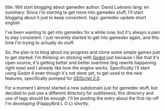 title: Will start blogging about gamedev
author: David Luévano
lang: en
summary: Since I'm starting to get more into gamedev stuff, I'll start blogging about it just to keep consistent.
tags: gamedev
	update
	short
	english

I've been wanting to get into gamedev for a while now, but it's always a pain to stay consistent. I just recently started to get into gamedev again, and this time I'm trying to actually do stuff.

So, the plan is to blog about my progress and clone some simple games just to get started. I'm thinking on sticking with [Godot](https://godotengine.org/) just because I like that it's open source, it's getting better and better overtime (big rewrite happening right now) and I already like how the engine works. Specifically I'll start using *Godot 4* even though it's not done yet, to get used to the new features, specifically pumped for [GDScript 2.0](https://godotengine.org/article/gdscript-progress-report-feature-complete-40).

For a moment I almost started a new subdomain just for gamedev stuff, but decided to just use a different directory for subtleness; this directory and use of tags should be enough. I'll be posting the entry about the first rip-off I'm *developing* (FlappyBird L O L) shortly.